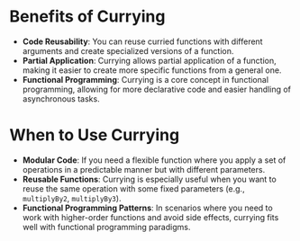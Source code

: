 # Benefits of Currying
- **Code Reusability**: You can reuse curried functions with different arguments and create specialized versions of a function.
- **Partial Application**: Currying allows partial application of a function, making it easier to create more specific functions from a general one.
- **Functional Programming**: Currying is a core concept in functional programming, allowing for more declarative code and easier handling of asynchronous tasks.

# When to Use Currying
- **Modular Code**: If you need a flexible function where you apply a set of operations in a predictable manner but with different parameters.
- **Reusable Functions**: Currying is especially useful when you want to reuse the same operation with some fixed parameters (e.g., `multiplyBy2`, `multiplyBy3`).
- **Functional Programming Patterns**: In scenarios where you need to work with higher-order functions and avoid side effects, currying fits well with functional programming paradigms.
